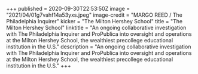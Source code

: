 +++
published = 2020-09-30T22:53:50Z
image = "2021/04/01g7vahf14a53yxs.jpeg"
image-credit = "MARGO REED / The Philadelphia Inquirer"
kicker = "The Milton Hershey School"
title = "The Milton Hershey School"
linktitle = "An ongoing collaborative investigation with The Philadelphia Inquirer and ProPublica into oversight and operations at the Milton Hershey School, the wealthiest precollege educational institution in the U.S."
description = "An ongoing collaborative investigation with The Philadelphia Inquirer and ProPublica into oversight and operations at the Milton Hershey School, the wealthiest precollege educational institution in the U.S."
+++
